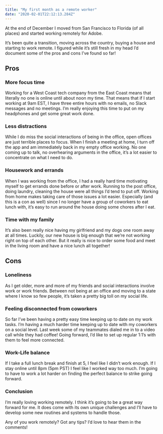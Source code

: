 ```yaml
---
title: "My first month as a remote worker"
date: "2020-02-01T22:12:13.284Z"
---
```


At the end of December I moved from San Francisco to Florida (of all places) and started working remotely for Adobe.

It’s been quite a transition, moving across the country, buying a house and starting to work remote. I figured while it’s still fresh in my head I’d document some of the pros and cons I’ve found so far!

## Pros

### More focus time

Working for a West Coast tech company from the East Coast means that literally no one is online until about noon my time. That means that if I start working at 9am EST, I have three entire hours with no emails, no Slack messages and no meetings. I’m really enjoying this time to put on my headphones and get some great work done.

### Less distractions

While I do miss the social interactions of being in the office, open offices are just terrible places to focus. When I finish a meeting at home, I turn off the app and am immediately back in my empty office working. No one coming up to talk, no overhearing arguments in the office, it’s a lot easier to concentrate on what I need to do.

### Housework and errands

When I was working from the office, I had a really hard time motivating myself to get errands done before or after work. Running to the post office, doing laundry, cleaning the house were all things I’d tend to put off. Working from home makes taking care of those issues a lot easier. Especially (and this is a con as well) since I no longer have a group of coworkers to eat lunch with, it’s easy to run around the house doing some chores after I eat.

### Time with my family

It’s also been really nice having my girlfriend and my dogs one room away at all times. Luckily, our new house is big enough that we’re not working right on top of each other. But it really is nice to order some food and meet in the living room and have a nice lunch all together!

## Cons

### Loneliness

As I get older, more and more of my friends and social interactions involve work or work friends. Between not being at an office and moving to a state where I know so few people, it’s taken a pretty big toll on my social life.

### Feeling disconnected from coworkers

So far I’ve been having a pretty easy time keeping up to date on my work tasks. I’m having a much harder time keeping up to date with my coworkers on a social level. Last week some of my teammates dialed me in to a video call while they had coffee! Going forward, I’d like to set up regular 1:1’s with them to feel more connected.

### Work-Life balance

If I take a full lunch break and finish at 5, I feel like I didn’t work enough. If I stay online until 8pm (5pm PST) I feel like I worked way too much. I’m going to have to work a lot harder on finding the perfect balance to strike going forward.

### Conclusion

I’m really loving working remotely. I think it’s going to be a great way forward for me. It does come with its own unique challenges and I’ll have to develop some new routines and systems to handle those.

Any of you work remotely? Got any tips? I’d love to hear them in the comments!